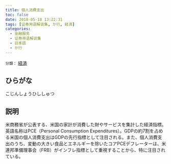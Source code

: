 ```yaml
---
title: 個人消費支出
toc: false
date: 2018-05-18 13:22:31
tags: [证券用语解说集, か行, 経済]
categories:
  - 金融服务
  - 证券用语解说集
  - 日本語
  - か行
---
```


`分類：` [経済](/tags/経済/)

## ひらがな

こじんしょうひししゅつ

## 説明

米商務省が公表する、米国の家計が消費した財やサービスを集計した経済指標。英語名称はPCE（Personal Consumption Expenditures）。GDPの約7割を占める米国の個人消費支出はGDPの先行指標として注目される。また、個人消費支出のうち、変動の大きい食品とエネルギーを除いたコアPCEデフレーターは、米連邦準備理事会（FRB）がインフレ指標として重視することから、特に注目されている。
